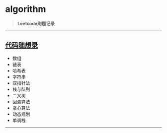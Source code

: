 # algorithm
> **Leetcode刷题记录**
***

## [代码随想录](https://programmercarl.com/)
* 数组 
* 链表
* 哈希表
* 字符串
* 双指针法
* 栈与队列
* 二叉树
* 回溯算法
* 贪心算法
* 动态规划
* 单调栈

***